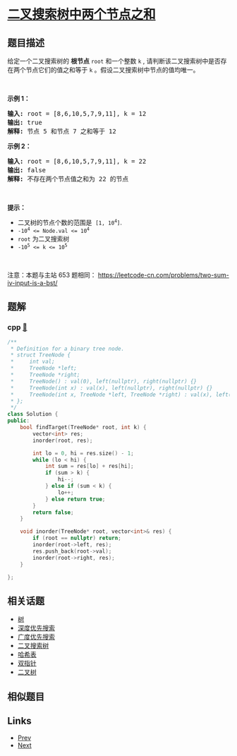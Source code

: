 
# [二叉搜索树中两个节点之和](https://leetcode-cn.com/problems/opLdQZ)

## 题目描述

<p>给定一个二叉搜索树的 <strong>根节点</strong> <code>root</code>&nbsp;和一个整数 <code>k</code> , 请判断该二叉搜索树中是否存在两个节点它们的值之和等于 <code>k</code> 。假设二叉搜索树中节点的值均唯一。</p>

<p>&nbsp;</p>

<p><strong>示例 1：</strong></p>

<pre>
<strong>输入: </strong>root =<strong> </strong>[8,6,10,5,7,9,11], k = 12
<strong>输出: </strong>true
<strong>解释: </strong>节点 5 和节点 7 之和等于 12
</pre>

<p><strong>示例 2：</strong></p>

<pre>
<strong>输入: </strong>root =<strong> </strong>[8,6,10,5,7,9,11], k = 22
<strong>输出: </strong>false
<strong>解释: </strong>不存在两个节点值之和为 22 的节点
</pre>

<p>&nbsp;</p>

<p><strong>提示：</strong></p>

<ul>
	<li>二叉树的节点个数的范围是&nbsp;&nbsp;<code>[1, 10<sup>4</sup>]</code>.</li>
	<li><code>-10<sup>4</sup>&nbsp;&lt;= Node.val &lt;= 10<sup>4</sup></code></li>
	<li><code>root</code>&nbsp;为二叉搜索树</li>
	<li><code>-10<sup>5</sup>&nbsp;&lt;= k &lt;= 10<sup>5</sup></code></li>
</ul>

<p>&nbsp;</p>

<p>注意：本题与主站 653 题相同：&nbsp;<a href="https://leetcode-cn.com/problems/two-sum-iv-input-is-a-bst/">https://leetcode-cn.com/problems/two-sum-iv-input-is-a-bst/</a></p>


## 题解

### cpp [🔗](opLdQZ.cpp) 
```cpp
/**
 * Definition for a binary tree node.
 * struct TreeNode {
 *     int val;
 *     TreeNode *left;
 *     TreeNode *right;
 *     TreeNode() : val(0), left(nullptr), right(nullptr) {}
 *     TreeNode(int x) : val(x), left(nullptr), right(nullptr) {}
 *     TreeNode(int x, TreeNode *left, TreeNode *right) : val(x), left(left), right(right) {}
 * };
 */
class Solution {
public:
    bool findTarget(TreeNode* root, int k) {
        vector<int> res;
        inorder(root, res);

        int lo = 0, hi = res.size() - 1;
        while (lo < hi) {
            int sum = res[lo] + res[hi];
            if (sum > k) {
                hi--;
            } else if (sum < k) {
                lo++;
            } else return true;
        }
        return false;
    }

    void inorder(TreeNode* root, vector<int>& res) {
        if (root == nullptr) return;
        inorder(root->left, res);
        res.push_back(root->val);
        inorder(root->right, res);
    }

};
```


## 相关话题

- [树](https://leetcode-cn.com/tag/tree) 
- [深度优先搜索](https://leetcode-cn.com/tag/depth-first-search) 
- [广度优先搜索](https://leetcode-cn.com/tag/breadth-first-search) 
- [二叉搜索树](https://leetcode-cn.com/tag/binary-search-tree) 
- [哈希表](https://leetcode-cn.com/tag/hash-table) 
- [双指针](https://leetcode-cn.com/tag/two-pointers) 
- [二叉树](https://leetcode-cn.com/tag/binary-tree) 


## 相似题目



## Links

- [Prev](../iIQa4I/README.md) 
- [Next](../jBjn9C/README.md) 

